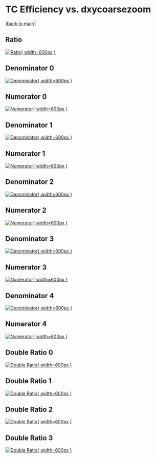 # TC Efficiency vs. dxycoarsezoom

[[back to main](./)]



## Ratio

[![Ratio](../mtv/var/TC_loweta_0_1_eff_dxycoarsezoom.png){ width=600px }](../mtv/var/TC_loweta_0_1_eff_dxycoarsezoom.pdf)

## Denominator 0

[![Denominator](../mtv/den/TC_loweta_0_1_eff_dxycoarsezoom_den0.png){ width=600px }](../mtv/den/TC_loweta_0_1_eff_dxycoarsezoom_den0.pdf)

## Numerator 0

[![Numerator](../mtv/num/TC_loweta_0_1_eff_dxycoarsezoom_num0.png){ width=600px }](../mtv/num/TC_loweta_0_1_eff_dxycoarsezoom_num0.pdf)

## Denominator 1

[![Denominator](../mtv/den/TC_loweta_0_1_eff_dxycoarsezoom_den1.png){ width=600px }](../mtv/den/TC_loweta_0_1_eff_dxycoarsezoom_den1.pdf)

## Numerator 1

[![Numerator](../mtv/num/TC_loweta_0_1_eff_dxycoarsezoom_num1.png){ width=600px }](../mtv/num/TC_loweta_0_1_eff_dxycoarsezoom_num1.pdf)

## Denominator 2

[![Denominator](../mtv/den/TC_loweta_0_1_eff_dxycoarsezoom_den2.png){ width=600px }](../mtv/den/TC_loweta_0_1_eff_dxycoarsezoom_den2.pdf)

## Numerator 2

[![Numerator](../mtv/num/TC_loweta_0_1_eff_dxycoarsezoom_num2.png){ width=600px }](../mtv/num/TC_loweta_0_1_eff_dxycoarsezoom_num2.pdf)

## Denominator 3

[![Denominator](../mtv/den/TC_loweta_0_1_eff_dxycoarsezoom_den3.png){ width=600px }](../mtv/den/TC_loweta_0_1_eff_dxycoarsezoom_den3.pdf)

## Numerator 3

[![Numerator](../mtv/num/TC_loweta_0_1_eff_dxycoarsezoom_num3.png){ width=600px }](../mtv/num/TC_loweta_0_1_eff_dxycoarsezoom_num3.pdf)

## Denominator 4

[![Denominator](../mtv/den/TC_loweta_0_1_eff_dxycoarsezoom_den4.png){ width=600px }](../mtv/den/TC_loweta_0_1_eff_dxycoarsezoom_den4.pdf)

## Numerator 4

[![Numerator](../mtv/num/TC_loweta_0_1_eff_dxycoarsezoom_num4.png){ width=600px }](../mtv/num/TC_loweta_0_1_eff_dxycoarsezoom_num4.pdf)

## Double Ratio 0

[![Double Ratio](../mtv/ratio/TC_loweta_0_1_eff_dxycoarsezoom_ratio0.png){ width=600px }](../mtv/ratio/TC_loweta_0_1_eff_dxycoarsezoom_ratio0.pdf)

## Double Ratio 1

[![Double Ratio](../mtv/ratio/TC_loweta_0_1_eff_dxycoarsezoom_ratio1.png){ width=600px }](../mtv/ratio/TC_loweta_0_1_eff_dxycoarsezoom_ratio1.pdf)

## Double Ratio 2

[![Double Ratio](../mtv/ratio/TC_loweta_0_1_eff_dxycoarsezoom_ratio2.png){ width=600px }](../mtv/ratio/TC_loweta_0_1_eff_dxycoarsezoom_ratio2.pdf)

## Double Ratio 3

[![Double Ratio](../mtv/ratio/TC_loweta_0_1_eff_dxycoarsezoom_ratio3.png){ width=600px }](../mtv/ratio/TC_loweta_0_1_eff_dxycoarsezoom_ratio3.pdf)

